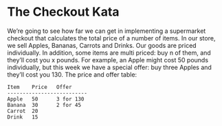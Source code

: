 # The Checkout Kata

We’re going to see how far we can get in implementing a supermarket checkout that calculates the total price of a
number of items. In our store, we sell Apples, Bananas, Carrots and Drinks. Our goods are priced individually. In
addition, some items are multi priced: buy n of them, and they’ll cost you x pounds. For example, an Apple might cost
50 pounds individually, but this week we have a special offer: buy three Apples and they’ll cost you 130. The price
and offer table:


    Item    Price   Offer
    --------------------------
    Apple   50      3 for 130
    Banana  30      2 for 45
    Carrot  20
    Drink   15
